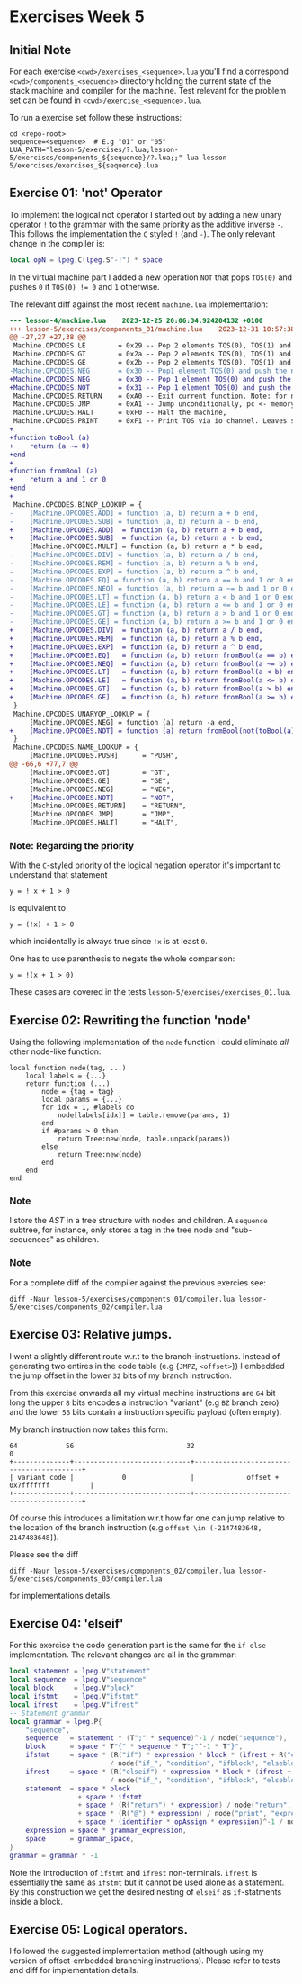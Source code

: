 # Exercises Week 5

## Initial Note
For each exercise `<cwd>/exercises_<sequence>.lua` you'll find a correspond `<cwd>/components_<sequence>` directory
holding the current state of the stack machine and compiler for the machine. Test relevant for the problem set can be
found in `<cwd>/exercise_<sequence>.lua`. 

To run a exercise set follow these instructions:

```
cd <repo-root>
sequence=<sequence>  # E.g "01" or "05"
LUA_PATH="lesson-5/exercises/?.lua;lesson-5/exercises/components_${sequence}/?.lua;;" lua lesson-5/exercises/exercises_${sequence}.lua
```

## Exercise 01: 'not' Operator
To implement the logical not operator I started out by adding a new unary operator `!` to the grammar with the same
priority as the additive inverse `-`. This follows the implementation the `C` styled `!` (and `-`). The only relevant
change in the compiler is:

```lua
local opN = lpeg.C(lpeg.S"-!") * space
```

In the virtual machine part I added a new operation `NOT` that pops `TOS(0)` and pushes `0` if `TOS(0) != 0` and `1`
otherwise.

The relevant diff against the most recent `machine.lua` implementation:
```diff
--- lesson-4/machine.lua	2023-12-25 20:06:34.924204132 +0100
+++ lesson-5/exercises/components_01/machine.lua	2023-12-31 10:57:38.326676573 +0100
@@ -27,27 +27,38 @@
 Machine.OPCODES.LE        = 0x29 -- Pop 2 elements TOS(0), TOS(1) and push the comparsion TOS(1) <= TOS(0) to TOS(0)
 Machine.OPCODES.GT        = 0x2a -- Pop 2 elements TOS(0), TOS(1) and push the comparsion TOS(1) > TOS(0) to TOS(0)
 Machine.OPCODES.GE        = 0x2b -- Pop 2 elements TOS(0), TOS(1) and push the comparsion TOS(1) >= TOS(0) to TOS(0)
-Machine.OPCODES.NEG       = 0x30 -- Pop1 element TOS(0) and push the negation -TOS(1) to the stack.
+Machine.OPCODES.NEG       = 0x30 -- Pop 1 element TOS(0) and push the negation -TOS(0) to the stack.
+Machine.OPCODES.NOT       = 0x31 -- Pop 1 element TOS(0) and push the logical negation !TOS(0) to the stack.
 Machine.OPCODES.RETURN    = 0xA0 -- Exit current function. Note: for now it exits the VM run function.
 Machine.OPCODES.JMP       = 0xA1 -- Jump unconditionally, pc <- memory[pc + 1]
 Machine.OPCODES.HALT      = 0xF0 -- Halt the machine,
 Machine.OPCODES.PRINT     = 0xF1 -- Print TOS via io channel. Leaves stack unchanged.
+
+function toBool (a)
+    return (a ~= 0)
+end
+
+function fromBool (a)
+    return a and 1 or 0
+end
+
 Machine.OPCODES.BINOP_LOOKUP = {
-    [Machine.OPCODES.ADD] = function (a, b) return a + b end,
-    [Machine.OPCODES.SUB] = function (a, b) return a - b end,
+    [Machine.OPCODES.ADD]  = function (a, b) return a + b end,
+    [Machine.OPCODES.SUB]  = function (a, b) return a - b end,
     [Machine.OPCODES.MULT] = function (a, b) return a * b end,
-    [Machine.OPCODES.DIV] = function (a, b) return a / b end,
-    [Machine.OPCODES.REM] = function (a, b) return a % b end,
-    [Machine.OPCODES.EXP] = function (a, b) return a ^ b end,
-    [Machine.OPCODES.EQ] = function (a, b) return a == b and 1 or 0 end,
-    [Machine.OPCODES.NEQ] = function (a, b) return a ~= b and 1 or 0 end,
-    [Machine.OPCODES.LT] = function (a, b) return a < b and 1 or 0 end,
-    [Machine.OPCODES.LE] = function (a, b) return a <= b and 1 or 0 end,
-    [Machine.OPCODES.GT] = function (a, b) return a > b and 1 or 0 end,
-    [Machine.OPCODES.GE] = function (a, b) return a >= b and 1 or 0 end,
+    [Machine.OPCODES.DIV]  = function (a, b) return a / b end,
+    [Machine.OPCODES.REM]  = function (a, b) return a % b end,
+    [Machine.OPCODES.EXP]  = function (a, b) return a ^ b end,
+    [Machine.OPCODES.EQ]   = function (a, b) return fromBool(a == b) end,
+    [Machine.OPCODES.NEQ]  = function (a, b) return fromBool(a ~= b) end,
+    [Machine.OPCODES.LT]   = function (a, b) return fromBool(a < b) end,
+    [Machine.OPCODES.LE]   = function (a, b) return fromBool(a <= b) end,
+    [Machine.OPCODES.GT]   = function (a, b) return fromBool(a > b) end,
+    [Machine.OPCODES.GE]   = function (a, b) return fromBool(a >= b) end,
 }
 Machine.OPCODES.UNARYOP_LOOKUP = {
     [Machine.OPCODES.NEG] = function (a) return -a end,
+    [Machine.OPCODES.NOT] = function (a) return fromBool(not(toBool(a))) end,
 }
 Machine.OPCODES.NAME_LOOKUP = {
     [Machine.OPCODES.PUSH]      = "PUSH",
@@ -66,6 +77,7 @@
     [Machine.OPCODES.GT]        = "GT",
     [Machine.OPCODES.GE]        = "GE",
     [Machine.OPCODES.NEG]       = "NEG",
+    [Machine.OPCODES.NOT]       = "NOT",
     [Machine.OPCODES.RETURN]    = "RETURN",
     [Machine.OPCODES.JMP]       = "JMP",
     [Machine.OPCODES.HALT]      = "HALT",
```

### Note: Regarding the priority
With the `C`-styled priority of the logical negation operator it's important to understand that statement

```
y = ! x + 1 > 0
```

is equivalent to

```
y = (!x) + 1 > 0
```
which incidentally is always true since `!x` is at least `0`. 


One has to use parenthesis to negate the whole comparison:

```
y = !(x + 1 > 0)
```

These cases are covered in the tests `lesson-5/exercises/exercises_01.lua`.

## Exercise 02: Rewriting the function 'node'
Using the following implementation of the `node` function I could eliminate _all_ other node-like function:

```
local function node(tag, ...)
    local labels = {...}
    return function (...)
        node = {tag = tag}
        local params = {...}
        for idx = 1, #labels do
            node[labels[idx]] = table.remove(params, 1)
        end
        if #params > 0 then
            return Tree:new(node, table.unpack(params))
        else
            return Tree:new(node)
        end
    end
end
```

### Note
I store the _AST_ in a tree structure with nodes and children. A `sequence` subtree, for instance, only stores a tag in
the tree node and "sub-sequences" as children.

### Note
For a complete diff of the compiler against the previous exercies see:
```
diff -Naur lesson-5/exercises/components_01/compiler.lua lesson-5/exercises/components_02/compiler.lua 
```


## Exercise 03: Relative jumps.
I went a slightly different route w.r.t to the branch-instructions. Instead of generating two entires in the code table
(e.g {`JMPZ`, `<offset>`}) I embedded the jump offset in the lower `32` bits of my branch instruction. 

From this exercise onwards all my virtual machine instructions are `64` bit long the upper `8` bits encodes a
instruction "variant" (e.g `BZ` branch zero) and the lower `56` bits contain a instruction specific payload (often
empty).

My branch instruction now takes this form:

```
64            56                            32                                          0
+--------------+-----------------------------+------------------------------------------+
| variant code |            0                |             offset + 0x7fffffff          |
+--------------+-----------------------------+------------------------------------------+

```

Of course this introduces a limitation w.r.t how far one can jump relative to the location of the branch instruction
(e.g `offset \in (-2147483648, 2147483648]`). 


Please see the diff 
```
diff -Naur lesson-5/exercises/components_02/compiler.lua lesson-5/exercises/components_03/compiler.lua 
```
for implementations details.

## Exercise 04: 'elseif'
For this exercise the code generation part is the same for the `if-else` implementation. The relevant changes are all in
the grammar:

```lua
local statement = lpeg.V"statement"
local sequence  = lpeg.V"sequence"
local block     = lpeg.V"block"
local ifstmt    = lpeg.V"ifstmt"
local ifrest    = lpeg.V"ifrest"
-- Statement grammar
local grammar = lpeg.P{
    "sequence",
    sequence   = statement * (T";" * sequence)^-1 / node("sequence"),
    block      = space * T"{" * sequence * T";"^-1 * T"}",
    ifstmt     = space * (R("if") * expression * block * (ifrest + R("else") * block)^-1) 
                         / node("if_", "condition", "ifblock", "elseblock"),
    ifrest     = space * (R("elseif") * expression * block * (ifrest + R("else") * block)^-1) 
                         / node("if_", "condition", "ifblock", "elseblock"),
    statement  = space * block 
                 + space * ifstmt
                 + space * (R("return") * expression) / node("return", "expression")
                 + space * (R("@") * expression) / node("print", "expression")
                 + space * (identifier * opAssign * expression)^-1 / node("assignment", "identifier", "expression"),
    expression = space * grammar_expression,
    space      = grammar_space,
}
grammar = grammar * -1

```

Note the introduction of `ifstmt` and `ifrest` non-terminals. `ifrest` is essentially the same as `ifstmt` but it cannot
be used alone as a statement. By this construction we get the desired nesting of `elseif` as `if`-statments inside a
block.

## Exercise 05: Logical operators.
I followed the suggested implementation method (although using my version of offset-embedded branching instructions).
Please refer to tests and diff for implementation details. 
